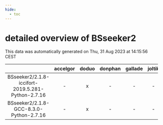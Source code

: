 ```yaml
---
hide:
  - toc
---
```


detailed overview of BSseeker2
==============================


This data was automatically generated on Thu, 31 Aug 2023 at 14:15:56 CEST  

| |accelgor|doduo|donphan|gallade|joltik|skitty|swalot|victini|
| :---: | :---: | :---: | :---: | :---: | :---: | :---: | :---: | :---: |
|BSseeker2/2.1.8-iccifort-2019.5.281-Python-2.7.16|-|x|-|-|-|-|-|-|
|BSseeker2/2.1.8-GCC-8.3.0-Python-2.7.16|-|x|-|-|-|-|-|-|
